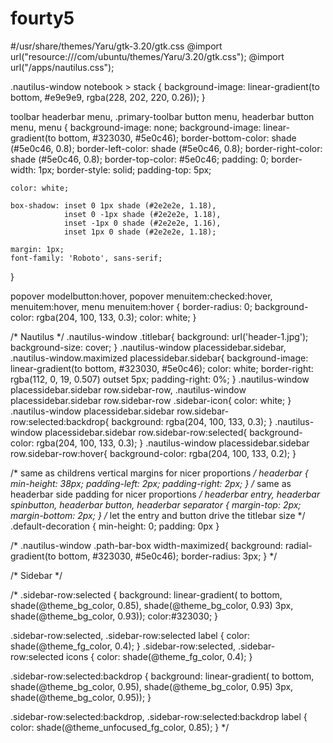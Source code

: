 # fourty5
#/usr/share/themes/Yaru/gtk-3.20/gtk.css
@import url("resource:///com/ubuntu/themes/Yaru/3.20/gtk.css");
@import url("/apps/nautilus.css");

.nautilus-window notebook > stack {
    background-image: linear-gradient(to bottom, #e9e9e9, rgba(228, 202, 220, 0.26));
}

toolbar headerbar menu,
.primary-toolbar button menu,
headerbar button menu,
menu {
    background-image: none;
    background-image: linear-gradient(to bottom, #323030, #5e0c46);
    border-bottom-color: shade (#5e0c46, 0.8);
    border-left-color: shade (#5e0c46, 0.8);
    border-right-color: shade (#5e0c46, 0.8);
    border-top-color: #5e0c46;
    padding: 0;
    border-width: 1px;
    border-style: solid;
    padding-top: 5px;

    color: white;

    box-shadow: inset 0 1px shade (#2e2e2e, 1.18),
                inset 0 -1px shade (#2e2e2e, 1.18),
                inset -1px 0 shade (#2e2e2e, 1.16),
                inset 1px 0 shade (#2e2e2e, 1.18);

    margin: 1px;
    font-family: 'Roboto', sans-serif;

}


popover modelbutton:hover,
popover menuitem:checked:hover,
menuitem:hover,
menu menuitem:hover {
    border-radius: 0;
    background-color: rgba(204, 100, 133, 0.3);
    color: white;
}







/* Nautilus */
.nautilus-window  .titlebar{
    background: url('header-1.jpg');
    background-size: cover;
}
.nautilus-window placessidebar.sidebar, 
.nautilus-window.maximized placessidebar.sidebar{
    background-image: linear-gradient(to bottom, #323030, #5e0c46);
    color: white;
    border-right: rgba(112, 0, 19, 0.507) outset 5px;
    padding-right: 0%;
}
.nautilus-window placessidebar.sidebar row.sidebar-row,
.nautilus-window placessidebar.sidebar row.sidebar-row .sidebar-icon{
    color: white;
}
.nautilus-window placessidebar.sidebar row.sidebar-row:selected:backdrop{
    background: rgba(204, 100, 133, 0.3);
}
.nautilus-window placessidebar.sidebar row.sidebar-row:selected{
    background-color: rgba(204, 100, 133, 0.3);
}
.nautilus-window placessidebar.sidebar row.sidebar-row:hover{
    background-color: rgba(204, 100, 133, 0.2);
}

 /* same as childrens vertical margins for nicer proportions */
headerbar {
    min-height: 38px;
    padding-left: 2px;
    padding-right: 2px;
}
/* same as headerbar side padding for nicer proportions */
headerbar entry, 
headerbar spinbutton,
headerbar button,
headerbar separator {
    margin-top: 2px; 
    margin-bottom: 2px;
}
/* let the entry and button drive the titlebar size */ 
.default-decoration {
    min-height: 0; 
    padding: 0px
}


/* .nautilus-window .path-bar-box width-maximized{
    background: radial-gradient(to bottom, #323030, #5e0c46);
    border-radius: 3px;
  } */

  /* Sidebar */

/* .sidebar-row:selected {
    background: linear-gradient(
        to bottom,
        shade(@theme_bg_color, 0.85),
        shade(@theme_bg_color, 0.93) 3px,
        shade(@theme_bg_color, 0.93));
        color:#323030;
}

.sidebar-row:selected,
.sidebar-row:selected label {
    color: shade(@theme_fg_color, 0.4);
}
.sidebar-row:selected,
.sidebar-row:selected icons {
    color: shade(@theme_fg_color, 0.4);
}


.sidebar-row:selected:backdrop {
    background: linear-gradient(
        to bottom,
        shade(@theme_bg_color, 0.95),
        shade(@theme_bg_color, 0.95) 3px,
        shade(@theme_bg_color, 0.95));
}

.sidebar-row:selected:backdrop,
.sidebar-row:selected:backdrop label {
    color: shade(@theme_unfocused_fg_color, 0.85);
} */

